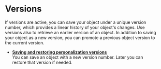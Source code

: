 # Versions



If versions are active, you can save your object under a unique version number, which provides a linear history of your object's changes. Use versions also to retrieve an earlier version of an object. In addition to saving your object as a new version, you can promote a previous object version to the current version.

-   **[Saving and restoring personalization versions](pznSavingRestoringVersions.md)**  
You can save an object with a new version number. Later you can restore that version if needed.

